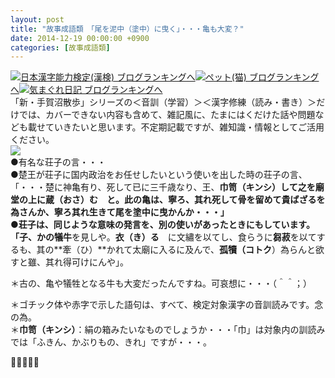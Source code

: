 ```yaml
---
layout: post
title: "故事成語類　「尾を泥中（塗中）に曳く」・・・亀も大変？"
date: 2014-12-19 00:00:00 +0900
categories: [故事成語類]
---
```


[![](/syuusyuu9701/assets/images/故事成語類-「尾を泥中（塗中）に曳く」・・・亀も大変？-br_c_3028_1.gif)](http://blog.with2.net/link.php?1659096:3028 "日本漢字能力検定(漢検) ブログランキングへ")[日本漢字能力検定(漢検) ブログランキングへ](http://blog.with2.net/link.php?1659096:3028)[![](/syuusyuu9701/assets/images/故事成語類-「尾を泥中（塗中）に曳く」・・・亀も大変？-br_c_1348_1.gif)](http://blog.with2.net/link.php?1659096:1348 "ペット(猫) ブログランキングへ")[ペット(猫) ブログランキングへ](http://blog.with2.net/link.php?1659096:1348)[![](/syuusyuu9701/assets/images/故事成語類-「尾を泥中（塗中）に曳く」・・・亀も大変？-br_c_9257_1.gif)](http://blog.with2.net/link.php?1659096:9257 "気まぐれ日記 ブログランキングへ")[気まぐれ日記 ブログランキングへ](http://blog.with2.net/link.php?1659096:9257)  
「新・手賀沼散歩」シリーズの＜音訓（学習）＞＜漢字修練（読み・書き）＞だけでは、カバーできない内容も含めて、雑記風に、たまにはくだけた話や問題なども載せていきたいと思います。不定期記載ですが、雑知識・情報としてご活用ください。  
![](/syuusyuu9701/assets/images/故事成語類-「尾を泥中（塗中）に曳く」・・・亀も大変？-85fe45e3c72f0165109115b431bd2ec4.png)  
●有名な荘子の言・・・  
●楚王が荘子に国内政治をお任せしたいという使いを出した時の荘子の言、  
「・・・楚に神亀有り、死して已に三千歳なり、王、**巾笥（キンシ）**して之を廟堂の上に**蔵（おさ）**む　と。此の亀は、寧ろ、其れ死して骨を留めて貴ばざるを為さんか、寧ろ其れ生きて尾を塗中に曳かんか・・・」  
●荘子は、同じような意味の発言を、別の使いがあったときにもしています。  
「子、かの**犠牛**を見しや。**衣（き）る**　に文繡を以てし、食らうに**芻菽**を以てするも、其の**牽（ひ）**かれて太廟に入るに及んで、**孤犢（コトク**）為らんと欲すと雖、其れ得可けにんや」。  
  
＊古の、亀や犠牲となる牛も大変だったんですね。可哀想に・・・（＾＾；）  
  
＊ゴチック体や赤字で示した語句は、すべて、検定対象漢字の音訓読みです。念の為。  
＊**巾笥（キンシ）**：絹の箱みたいなものでしょうか・・・「巾」は対象内の訓読みでは「ふきん、かぶりもの、きれ」ですが・・・。  
  
👋👋👋👋👋
